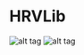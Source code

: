 # HRVLib
![alt tag](https://travis-ci.org/HRVBand/HRVLib.svg?branch=master)
![alt tag](https://sonarqube.com/api/badges/gate?key=HRVLib)
